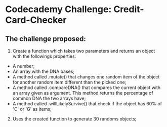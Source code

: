 # Codecademy Challenge: Credit-Card-Checker

## The challenge proposed:
1. Create a function which takes two parameters and returns an object with the followings properties:
  - A number;
  - An array with the DNA bases;
  - A method called .mutate() that changes one random item of the object for another random item different than the picked one;
  - A method called .compareDNA() that compares the current object with an array given as argument. This method returns the percentage of common DNA the two arrays have;
  - A method called .willLikelySurvive() that check if the object has 60% of 'C' or 'G' as items;
 2. Uses the created function to generate 30 randoms objects;
